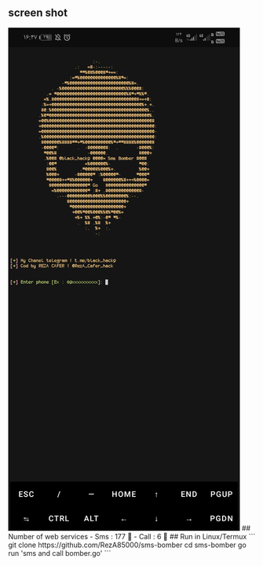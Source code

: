 ## screen shot

<img src="Screenshot_20231005_164740_com.termux.jpg">
## Number of web services 
- Sms : 177 🧨
- Call : 6 🧨
## Run in Linux/Termux
```
git clone https://github.com/RezA85000/sms-bomber
cd sms-bomber
go run 'sms and call bomber.go'
```
